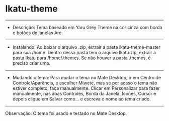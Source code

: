 # Ikatu-theme
_____
* Descrição: Tema baseado em Yaru Grey Theme na cor cinza com borda e botões de janelas Arc.
_____
* Instalando: Ao baixar o arquivo .zip, extrair a pasta ikatu-theme-master para sua /home. Dentro dessa pasta tem o arquivo Ikatu.zip, extrair a pasta Ikatu para /home/.themes. Se não houver a pasta .themes, é preciso criar uma.
_____
* Mudando o tema: Para mudar o tema no Mate Desktop, ir em Centro de Controle/Aparência, e escolher Miwete, mas se por acaso o tema não estiver completo, faça manualmente. Clicar em Personalizar para fazer manualmente, nas abas Controles, Borda da Janela, Ícones, Cursor e depois clique em Salvar como... e escreva o nome ao tema criado.
_____
Observação: O tema foi usado e testado no Mate Desktop.
